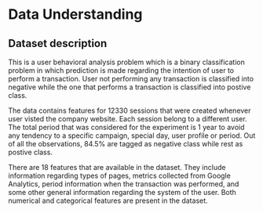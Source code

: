 # Data Understanding

## Dataset description

This is a user behavioral analysis problem which is a binary classification problem in which prediction is made regarding the intention of user to perform a transaction. User not performing any transaction is classified into negative while the one that performs a transaction is classified into postive class.  

The data contains features for 12330 sessions that were created whenever user visted the company website. Each session belong to a different user. The total period that was considered for the experiment is 1 year to avoid any tendency to a specific campaign, special day, user profile or period. Out of all the observations, 84.5% are tagged as negative class while rest as postive class.  

There are 18 features that are available in the dataset. They include information regarding types of pages, metrics collected from Google Analytics, period information when the transaction was performed, and some other general information regarding the system of the user. Both numerical and categorical features are present in the dataset.